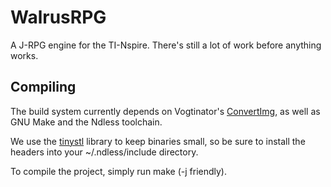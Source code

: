 # WalrusRPG

A J-RPG engine for the TI-Nspire. There's still a lot of work before anything works.

## Compiling

The build system currently depends on Vogtinator's [ConvertImg](https://github.com/Vogtinator/ConvertImg),
as well as GNU Make and the Ndless toolchain.

We use the [tinystl](https://github.com/mendley/tinystl) library to keep binaries small, so be
sure to install the headers into your ~/.ndless/include directory.

To compile the project, simply run make (-j friendly).

